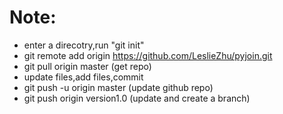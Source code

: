 # Note:

* enter a direcotry,run "git init"
* git remote add origin https://github.com/LeslieZhu/pyjoin.git
* git pull origin master (get repo)
* update files,add files,commit
* git push -u origin master (update github repo)
* git push origin version1.0 (update and create a branch)
